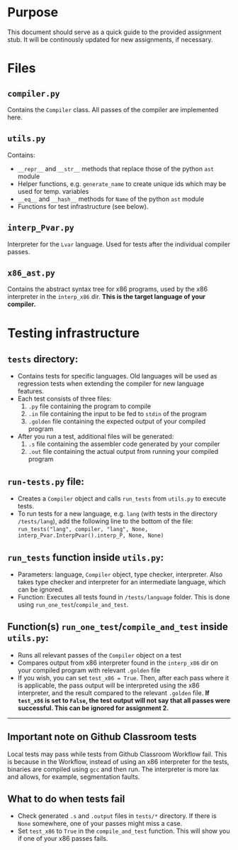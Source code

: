 # Purpose

This document should serve as a quick guide to the provided assignment stub. It will be continously updated for new assignments, if necessary.

# Files

## `compiler.py`
Contains the `Compiler` class.
All passes of the compiler are implemented here.

## `utils.py`
Contains:
- `__repr__` and `__str__` methods that replace those of the python `ast` module
- Helper functions, e.g. `generate_name` to create unique ids which may be used for temp. variables
- `__eq__` and `__hash__` methods for `Name` of the python `ast` module
- Functions for test infrastructure (see below).

## `interp_Pvar.py`
Interpreter for the `Lvar` language. Used for tests after the individual compiler passes.

## `x86_ast.py`
Contains the abstract syntax tree for x86 programs, used by the x86 interpreter in the `interp_x86` dir. **This is the target language of your compiler.**

# Testing infrastructure
## `tests` directory:
- Contains tests for specific languages. Old languages will be used as regression tests when extending the compiler for new language features.
- Each test consists of three files:
	1. `.py` file containing the program to compile
	2. `.in` file containing the input to be fed to `stdin` of the program
	3. `.golden` file containing the expected output of your compiled program
- After you run a test, additional files will be generated:
	1. `.s` file containing the assembler code generated by your compiler
	2. `.out` file containing the actual output from running your compiled program  
## `run-tests.py` file:
- Creates a `Compiler` object and calls `run_tests` from `utils.py` to execute tests.
- To run tests for a new language, e.g. `lang` (with tests in the directory `/tests/lang`), add the following line to the bottom of the file: `run_tests("lang", compiler, "lang", None, interp_Pvar.InterpPvar().interp_P, None, None)`
## `run_tests` function inside `utils.py`: 
- Parameters: language, `Compiler` object, type checker, interpreter. Also takes type checker and interpreter for an intermediate language, which can be ignored.
- Function: Executes all tests found in `/tests/language` folder. This is done using `run_one_test`/`compile_and_test`.
## Function(s) `run_one_test`/`compile_and_test` inside `utils.py`:
- Runs all relevant passes of the `Compiler` object on a test
- Compares output from x86 interpreter found in the `interp_x86` dir on your compiled program with relevant `.golden` file
- If you wish, you can set `test_x86 = True`. Then, after each pass where it is applicable, the pass output will be interpreted using the x86 interpreter, and the result compared to the relevant `.golden` file. **If `test_x86` is set to `False`, the test output will not say that all passes were successful. This can be ignored for assignment 2.**

---

## Important note on Github Classroom tests
Local tests may pass while tests from Github Classroom Workflow fail. This is because in the Workflow,
instead of using an x86 interpreter for the tests, binaries are compiled using `gcc` and then run. The interpreter is more lax and allows, for example, segmentation faults.

##  What to do when tests fail
- Check generated `.s` and `.output` files in `tests/*` directory. If there is `None` somewhere, one of your passes might miss a case.
- Set `test_x86` to `True` in the `compile_and_test` function. This will show you if one of your x86 passes fails.
